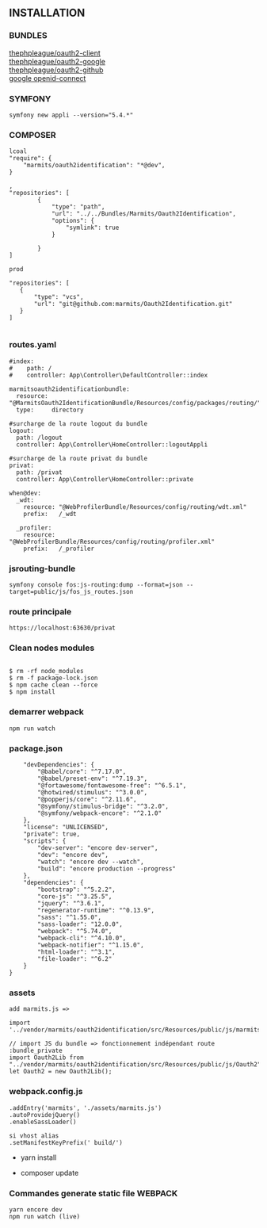 ## INSTALLATION

### BUNDLES
[thephpleague/oauth2-client](https://github.com/thephpleague/oauth2-client)    
[thephpleague/oauth2-google](https://github.com/thephpleague/oauth2-google)  
[thephpleague/oauth2-github](https://github.com/thephpleague/oauth2-github)  
[google openid-connect](https://developers.google.com/identity/protocols/oauth2/openid-connect#authenticationuriparameters)


### SYMFONY
```
symfony new appli --version="5.4.*"
```


### COMPOSER
```
lcoal
"require": {
    "marmits/oauth2identification": "*@dev",
}

,
"repositories": [
        {
            "type": "path",
            "url": "../../Bundles/Marmits/Oauth2Identification",
            "options": {
                "symlink": true
            }

        }
]

prod

"repositories": [
   {
       "type": "vcs",
       "url": "git@github.com:marmits/Oauth2Identification.git"
   }
]
   

```

### routes.yaml
```
#index:
#    path: /
#    controller: App\Controller\DefaultController::index

marmitsoauth2identificationbundle:
  resource: "@MarmitsOauth2IdentificationBundle/Resources/config/packages/routing/"
  type:     directory

#surcharge de la route logout du bundle
logout:
  path: /logout
  controller: App\Controller\HomeController::logoutAppli
  
#surcharge de la route privat du bundle
privat:
  path: /privat
  controller: App\Controller\HomeController::private

when@dev:
  _wdt:
    resource: "@WebProfilerBundle/Resources/config/routing/wdt.xml"
    prefix:   /_wdt

  _profiler:
    resource: "@WebProfilerBundle/Resources/config/routing/profiler.xml"
    prefix:   /_profiler
```

### jsrouting-bundle
```
symfony console fos:js-routing:dump --format=json --target=public/js/fos_js_routes.json
```

### route principale
```
https://localhost:63630/privat
```

### Clean nodes modules
```

$ rm -rf node_modules
$ rm -f package-lock.json
$ npm cache clean --force
$ npm install
```

### demarrer webpack

`npm run watch`

### package.json

``` 
    "devDependencies": {
        "@babel/core": "^7.17.0",
        "@babel/preset-env": "^7.19.3",
        "@fortawesome/fontawesome-free": "^6.5.1",
        "@hotwired/stimulus": "^3.0.0",
        "@popperjs/core": "^2.11.6",
        "@symfony/stimulus-bridge": "^3.2.0",
        "@symfony/webpack-encore": "^2.1.0"
    },
    "license": "UNLICENSED",
    "private": true,
    "scripts": {
        "dev-server": "encore dev-server",
        "dev": "encore dev",
        "watch": "encore dev --watch",
        "build": "encore production --progress"
    },
    "dependencies": {
        "bootstrap": "^5.2.2",
        "core-js": "^3.25.5",
        "jquery": "^3.6.1",
        "regenerator-runtime": "^0.13.9",
        "sass": "^1.55.0",
        "sass-loader": "12.0.0",
        "webpack": "^5.74.0",
        "webpack-cli": "^4.10.0",
        "webpack-notifier": "^1.15.0",
        "html-loader": "^3.1",
        "file-loader": "^6.2"
    }
}

```

### assets
``` 
add marmits.js => 

import '../vendor/marmits/oauth2identification/src/Resources/public/js/marmitsgoogle';

// import JS du bundle => fonctionnement indépendant route :bundle_private
import Oauth2Lib from "../vendor/marmits/oauth2identification/src/Resources/public/js/Oauth2"
let Oauth2 = new Oauth2Lib();

``` 

### webpack.config.js
``` 
.addEntry('marmits', './assets/marmits.js')
.autoProvidejQuery()
.enableSassLoader()

si vhost alias
.setManifestKeyPrefix(' build/')

``` 
- yarn install

- composer update

### Commandes generate static file WEBPACK
``` 
yarn encore dev
npm run watch (live)
``` 


